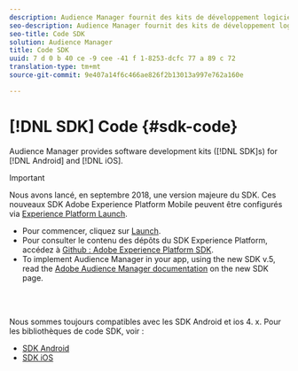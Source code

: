 ```yaml
---
description: Audience Manager fournit des kits de développement logiciel (SDK) pour Android et ios.
seo-description: Audience Manager fournit des kits de développement logiciel (SDK) pour Android et ios.
seo-title: Code SDK
solution: Audience Manager
title: Code SDK
uuid: 7 d 0 b 40 ce -9 cee -41 f 1-8253-dcfc 77 a 89 c 72
translation-type: tm+mt
source-git-commit: 9e407a14f6c466ae826f2b13013a997e762a160e

---
```



# [!DNL SDK] Code {#sdk-code}

Audience Manager provides software development kits ([!DNL SDK]s) for [!DNL Android] and [!DNL iOS].

>[!IMPORTANT]
>
>Nous avons lancé, en septembre 2018, une version majeure du SDK. Ces nouveaux SDK Adobe Experience Platform Mobile peuvent être configurés via [Experience Platform Launch](https://www.adobe.com/experience-platform/launch.html).

* Pour commencer, cliquez sur [Launch](https://launch.adobe.com/).
* Pour consulter le contenu des dépôts du SDK Experience Platform, accédez à [Github : Adobe Experience Platform SDK](https://github.com/Adobe-Marketing-Cloud/acp-sdks).
* To implement Audience Manager in your app, using the new SDK v.5, read the [Adobe Audience Manager documentation](https://aep-sdks.gitbook.io/docs/using-mobile-extensions/adobe-audience-manager) on the new SDK page.

<br> 

Nous sommes toujours compatibles avec les SDK Android et ios 4. x. Pour les bibliothèques de code SDK, voir :

* [SDK Android](https://experiencecloud.adobe.com/resources/help/en_US/mobile/android/?f=audience_manager.html)
* [SDK iOS](https://experiencecloud.adobe.com/resources/help/en_US/mobile/ios/?f=amm.html)